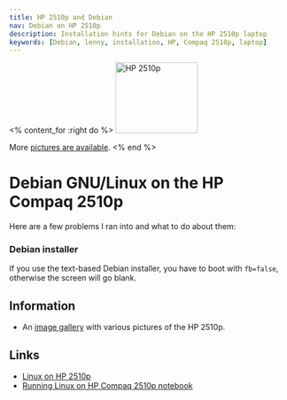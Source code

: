 ```yaml
---
title: HP 2510p and Debian
nav: Debian on HP 2510p
description: Installation hints for Debian on the HP 2510p laptop
keywords: [Debian, lenny, installation, HP, Compaq 2510p, laptop]
---
```


<% content_for :right do %>
<img src = "images/r_2510p_front.jpg" class="border" alt="HP 2510p" width="148" height="128" />

More <a href = "gallery/">pictures are available</a>.
<% end %>

<h1>Debian GNU/Linux on the HP Compaq 2510p</h1>

Here are a few problems I ran into and what to do about them:

<h3>Debian installer</h3>

If you use the text-based Debian installer, you have to boot with
`fb=false`, otherwise the screen will go blank.

<h2>Information</h2>

<ul>

<li>An <a href = "gallery/">image gallery</a> with various pictures of
the HP 2510p.</li>

</ul>

<h2><a id = "links">Links</a></h2>

<ul>

<li><a href = "http://80.237.160.189/wikka/wikka.php?wakka=HP2510P">Linux on HP 2510p</a></li>

<li><a href = "http://www.mobilnews.cz/blog/?p=40">Running Linux on HP Compaq 2510p notebook</a></li>

</ul>

